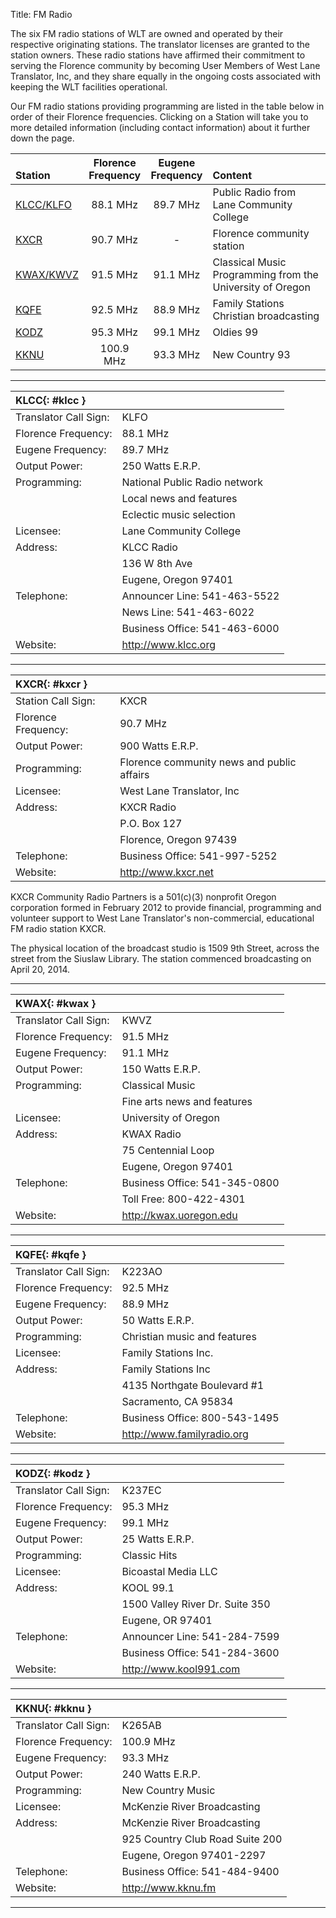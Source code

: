 Title: FM Radio

The six FM radio stations of WLT are owned and operated by their
respective originating stations. The translator licenses are granted to
the station owners. These radio stations have affirmed their commitment
to serving the Florence community by becoming User Members of West Lane
Translator, Inc, and they share equally in the ongoing costs associated
with keeping the WLT facilities operational.

Our FM radio stations providing programming are listed in the
table below in order of their Florence frequencies.  Clicking on a
Station will take you to more detailed information (including contact
information) about it further down the page.

| <br>Station | Florence<br>Frequency | Eugene<br>Frequency | <br>Content |
| :---------- | :-------------------: | :-----------------: | :---------- |
| [KLCC/KLFO]({filename}FM.md#klcc) | 88.1 MHz  | 89.7 MHz | Public Radio from Lane Community College                  |
| [KXCR]({filename}FM.md#kxcr)      | 90.7 MHz  | -        | Florence community station                                |
| [KWAX/KWVZ]({filename}FM.md#kwax) | 91.5 MHz  | 91.1 MHz | Classical Music Programming from the University of Oregon |
| [KQFE]({filename}FM.md#kqfe)      | 92.5 MHz  | 88.9 MHz | Family Stations Christian broadcasting                    |
| [KODZ]({filename}FM.md#kodz)      | 95.3 MHz  | 99.1 MHz | Oldies 99                                                 |
| [KKNU]({filename}FM.md#kknu)      | 100.9 MHz | 93.3 MHz | New Country 93                                            |

-------

| **KLCC**{: #klcc }    |                               |
| :-------              | -                             |
| Translator Call Sign: | KLFO                          |
| Florence Frequency:   | 88.1 MHz                      |
| Eugene Frequency:     | 89.7 MHz                      |
| Output Power:         | 250 Watts E.R.P.              |
| Programming:          | National Public Radio network |
|                       | Local news and features       |
|                       | Eclectic music selection      |
| Licensee:             | Lane Community College        |
| Address:              | KLCC Radio                    |
|                       | 136 W 8th Ave                 |
|                       | Eugene, Oregon 97401          |
| Telephone:            | Announcer Line: 541-463-5522  |
|                       | News Line: 541-463-6022       |
|                       | Business Office: 541-463-6000 |
| Website:              | <http://www.klcc.org>         |

-------

| **KXCR**{: #kxcr }  |                                            |
| :-------            | -                                          |
| Station Call Sign:  | KXCR                                       |
| Florence Frequency: | 90.7 MHz                                   |
| Output Power:       | 900 Watts E.R.P.                           |
| Programming:        | Florence community news and public affairs |
| Licensee:           | West Lane Translator, Inc                  |
| Address:            | KXCR Radio                                 |
|                     | P.O. Box 127                               |
|                     | Florence, Oregon 97439                     |
| Telephone:          | Business Office: 541-997-5252              |
| Website:            | <http://www.kxcr.net>                      |

KXCR Community Radio Partners is a 501(c)(3) nonprofit Oregon corporation
formed in February 2012 to provide financial, programming and volunteer
support to West Lane Translator's non-commercial, educational FM radio station
KXCR.

The physical location of the broadcast studio is 1509 9th Street, across the
street from the Siuslaw Library. The station commenced broadcasting on April
20, 2014.

-------

| **KWAX**{: #kwax }    |                               |
| :-------              | -                             |
| Translator Call Sign: | KWVZ                          |
| Florence Frequency:   | 91.5 MHz                      |
| Eugene Frequency:     | 91.1 MHz                      |
| Output Power:         | 150 Watts E.R.P.              |
| Programming:          | Classical Music               |
|                       | Fine arts news and features   |
| Licensee:             | University of Oregon          |
| Address:              | KWAX Radio                    |
|                       | 75 Centennial Loop            |
|                       | Eugene, Oregon 97401          |
| Telephone:            | Business Office: 541-345-0800 |
|                       | Toll Free: 800-422-4301       |
| Website:              | <http://kwax.uoregon.edu>     |

-------

| **KQFE**{: #kqfe }    |                               |
| :-------              | -                             |
| Translator Call Sign: | K223AO                        |
| Florence Frequency:   | 92.5 MHz                      |
| Eugene Frequency:     | 88.9 MHz                      |
| Output Power:         | 50 Watts E.R.P.               |
| Programming:          | Christian music and features  |
| Licensee:             | Family Stations Inc.          |
| Address:              | Family Stations Inc           |
|                       | 4135 Northgate Boulevard #1   |
|                       | Sacramento, CA 95834          |
| Telephone:            | Business Office: 800-543-1495 |
| Website:              | <http://www.familyradio.org>  |

-------

| **KODZ**{: #kodz }    |                                 |
| :-------              | -                               |
| Translator Call Sign: | K237EC                          |
| Florence Frequency:   | 95.3 MHz                        |
| Eugene Frequency:     | 99.1 MHz                        |
| Output Power:         | 25 Watts E.R.P.                 |
| Programming:          | Classic Hits                    |
| Licensee:             | Bicoastal Media LLC             |
| Address:              | KOOL 99.1                       |
|                       | 1500 Valley River Dr. Suite 350 |
|                       | Eugene, OR 97401                |
| Telephone:            | Announcer Line: 541-284-7599    |
|                       | Business Office: 541-284-3600   |
| Website:              | <http://www.kool991.com>        |

-------

| **KKNU**{: #kknu }    |                                 |
| :-------              | -                               |
| Translator Call Sign: | K265AB                          |
| Florence Frequency:   | 100.9 MHz                       |
| Eugene Frequency:     | 93.3 MHz                        |
| Output Power:         | 240 Watts E.R.P.                |
| Programming:          | New Country Music               |
| Licensee:             | McKenzie River Broadcasting     |
| Address:              | McKenzie River Broadcasting     |
|                       | 925 Country Club Road Suite 200 |
|                       | Eugene, Oregon 97401-2297       |
| Telephone:            | Business Office: 541-484-9400   |
| Website:              | <http://www.kknu.fm>            |

-------
